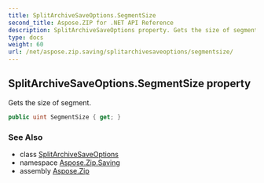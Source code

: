 ```yaml
---
title: SplitArchiveSaveOptions.SegmentSize
second_title: Aspose.ZIP for .NET API Reference
description: SplitArchiveSaveOptions property. Gets the size of segment
type: docs
weight: 60
url: /net/aspose.zip.saving/splitarchivesaveoptions/segmentsize/
---
```

## SplitArchiveSaveOptions.SegmentSize property

Gets the size of segment.

```csharp
public uint SegmentSize { get; }
```

### See Also

* class [SplitArchiveSaveOptions](../)
* namespace [Aspose.Zip.Saving](../../splitarchivesaveoptions/)
* assembly [Aspose.Zip](../../../)


